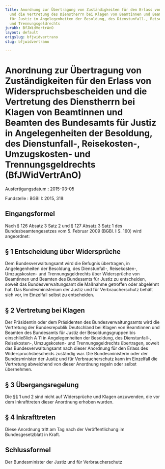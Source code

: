 ```yaml
---
Title: Anordnung zur Übertragung von Zuständigkeiten für den Erlass von Widerspruchsbescheiden
  und die Vertretung des Dienstherrn bei Klagen von Beamtinnen und Beamten des Bundesamts
  für Justiz in Angelegenheiten der Besoldung, des Dienstunfall-, Reisekosten-, Umzugskosten-
  und Trennungsgeldrechts
jurabk: BfJWidVertrAnO
layout: default
origslug: bfjwidvertrano
slug: bfjwidvertrano

---
```


# Anordnung zur Übertragung von Zuständigkeiten für den Erlass von Widerspruchsbescheiden und die Vertretung des Dienstherrn bei Klagen von Beamtinnen und Beamten des Bundesamts für Justiz in Angelegenheiten der Besoldung, des Dienstunfall-, Reisekosten-, Umzugskosten- und Trennungsgeldrechts (BfJWidVertrAnO)

Ausfertigungsdatum
:   2015-03-05

Fundstelle
:   BGBl I: 2015, 318


## Eingangsformel

Nach § 126 Absatz 3 Satz 2 und § 127 Absatz 3 Satz 1 des
Bundesbeamtengesetzes vom 5. Februar 2009 (BGBl. I S. 160) wird
angeordnet:


## § 1 Entscheidung über Widersprüche

Dem Bundesverwaltungsamt wird die Befugnis übertragen, in
Angelegenheiten der Besoldung, des Dienstunfall-, Reisekosten-,
Umzugskosten- und Trennungsgeldrechts über Widersprüche von Beamtinnen
und Beamten des Bundesamts für Justiz zu entscheiden, soweit das
Bundesverwaltungsamt die Maßnahme getroffen oder abgelehnt hat. Das
Bundesministerium der Justiz und für Verbraucherschutz behält sich
vor, im Einzelfall selbst zu entscheiden.


## § 2 Vertretung bei Klagen

Der Präsidentin oder dem Präsidenten des Bundesverwaltungsamts wird
die Vertretung der Bundesrepublik Deutschland bei Klagen von
Beamtinnen und Beamten des Bundesamts für Justiz der Besoldungsgruppen
bis einschließlich A 11 in Angelegenheiten der Besoldung, des
Dienstunfall-, Reisekosten-, Umzugskosten- und Trennungsgeldrechts
übertragen, soweit das Bundesverwaltungsamt nach dieser Anordnung für
den Erlass des Widerspruchsbescheids zuständig war. Die
Bundesministerin oder der Bundesminister der Justiz und für
Verbraucherschutz kann im Einzelfall die Vertretung abweichend von
dieser Anordnung regeln oder selbst übernehmen.


## § 3 Übergangsregelung

Die §§ 1 und 2 sind nicht auf Widersprüche und Klagen anzuwenden, die
vor dem Inkrafttreten dieser Anordnung erhoben wurden.


## § 4 Inkrafttreten

Diese Anordnung tritt am Tag nach der Veröffentlichung im
Bundesgesetzblatt in Kraft.


## Schlussformel

Der Bundesminister der Justiz und für Verbraucherschutz

